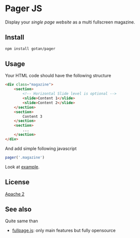 # Pager JS

Display your *single page website* as a multi fullscreen magazine.



## Install 
```bash
npm install gotan/pager 
```

## Usage

Your HTML code should have the following structure
```html
<div class="magazine">
    <section>
        <!-- Horizontal Slide level is optional -->
        <slide>Content 1</slide>
        <slide>Content 2</slide>
    </section>
    <section>
        Content 3 
    </section>
    <section>
        ...
    </section>
</div>
```
And add simple following javascript
```js
pager('.magazine') 
```

Look at [example](example.html).

## License

[Apache 2](https://www.apache.org/licenses/LICENSE-2.0)

## See also 

Quite same than
* [fullpage.js](https://alvarotrigo.com/fullPage/#firstPage): only main features but fully opensource